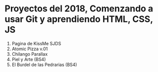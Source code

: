 # Proyectos del 2018, Comenzando a usar Git y aprendiendo HTML, CSS, JS
01) Pagina de KissMe SJDS
2) Atomic Pizza v.01
3) Chilango Parallax 
4) Piel y Arte (BS4)
5) El Burdel de las Pedrarias (BS4)

